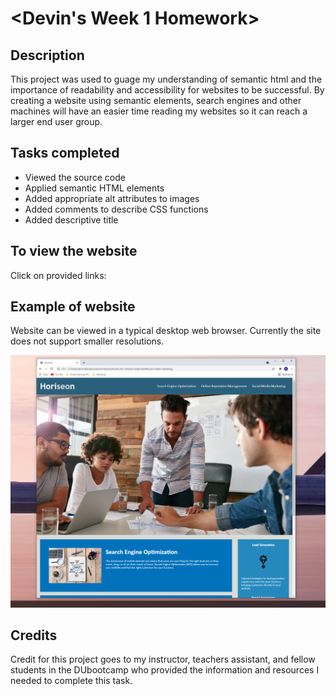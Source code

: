 # <Devin's Week 1 Homework>

## Description
This project was used to guage my understanding of semantic html and the importance of readability and accessibility for websites to be successful. By creating a website using semantic elements, search engines and other machines will have an easier time reading my websites so it can reach a larger end user group. 

## Tasks completed
- Viewed the source code
- Applied semantic HTML elements
- Added appropriate alt attributes to images
- Added comments to describe CSS functions
- Added descriptive title

## To view the website 
Click on provided links:



## Example of website
Website can be viewed in a typical desktop web browser. Currently the site does not support smaller resolutions.

    
![Screenshot](assets/images/screenshot.png)


## Credits
Credit for this project goes to my instructor, teachers assistant, and fellow students in the DUbootcamp who provided the information and resources I needed to complete this task.